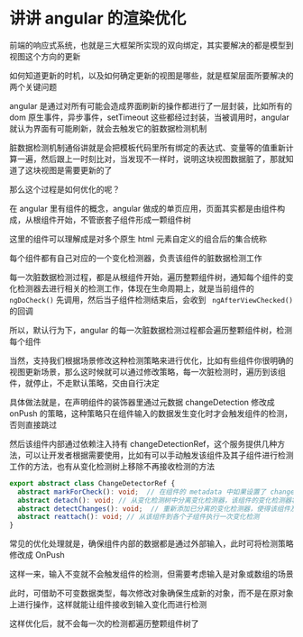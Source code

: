 # 讲讲 angular 的渲染优化

前端的响应式系统，也就是三大框架所实现的双向绑定，其实要解决的都是模型到视图这个方向的更新

如何知道更新的时机，以及如何确定更新的视图是哪些，就是框架层面所要解决的两个关键问题

angular 是通过对所有可能会造成界面刷新的操作都进行了一层封装，比如所有的 dom 原生事件，异步事件，setTimeout 这些都经过封装，当被调用时，angular 就认为界面有可能刷新，就会去触发它的脏数据检测机制

脏数据检测机制通俗讲就是会把模板代码里所有绑定的表达式、变量等的值重新计算一遍，然后跟上一时刻比对，当发现不一样时，说明这块视图数据脏了，那就知道了这块视图是需要更新的了

那么这个过程是如何优化的呢？

在 angular 里有组件的概念，angular 做成的单页应用，页面其实都是由组件构成，从根组件开始，不管嵌套子组件形成一颗组件树

这里的组件可以理解成是对多个原生 html 元素自定义的组合后的集合统称

每个组件都有自己对应的一个变化检测器，负责该组件的脏数据检测工作

每一次脏数据检测过程，都是从根组件开始，遍历整颗组件树，通知每个组件的变化检测器去进行相关的检测工作，体现在生命周期上，就是当前组件的 `ngDoCheck()` 先调用，然后当子组件检测结束后，会收到 ` ngAfterViewChecked()` 的回调

所以，默认行为下，angular 的每一次脏数据检测过程都会遍历整颗组件树，检测每个组件

当然，支持我们根据场景修改这种检测策略来进行优化，比如有些组件你很明确的视图更新场景，那么这时候就可以通过修改策略，每一次脏检测时，遍历到该组件，就停止，不走默认策略，交由自行决定

具体做法就是，在声明组件的装饰器里通过元数据 changeDetection 修改成 onPush 的策略，这种策略只在组件输入的数据发生变化时才会触发组件的检测，否则直接跳过

然后该组件内部通过依赖注入持有 changeDetectionRef，这个服务提供几种方法，可以让开发者根据需要使用，比如有可以手动触发该组件及其子组件进行检测工作的方法，也有从变化检测树上移除不再接收检测的方法

```typescript
export abstract class ChangeDetectorRef {
  abstract markForCheck(): void;  // 在组件的 metadata 中如果设置了 changeDetection: ChangeDetectionStrategy.OnPush 条件，那么变化检测不会再次执行，除非手动调用该方法
  abstract detach(): void; // 从变化检测树中分离变化检测器，该组件的变化检测器将不再执行变化检测，除非手动调用 reattach() 方法
  abstract detectChanges(): void;  // 重新添加已分离的变化检测器，使得该组件及其子组件都能执行变化检测
  abstract reattach(): void; // 从该组件到各个子组件执行一次变化检测
}
```

常见的优化处理就是，确保组件内部的数据都是通过外部输入，此时可将检测策略修改成 OnPush

这样一来，输入不变就不会触发组件的检测，但需要考虑输入是对象或数组的场景

此时，可借助不可变数据类型，每次修改对象确保生成新的对象，而不是在原对象上进行操作，这样就能让组件接收到输入变化而进行检测

这样优化后，就不会每一次的检测都遍历整颗组件树了